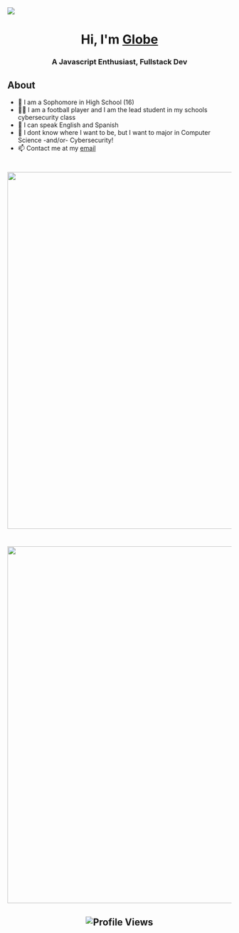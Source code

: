 <img src="https://readme-typing-svg.herokuapp.com?vCenter=true&lines=Hi!+I'm+Globe!;Javascript+enthusiast;Owner+of+Globalwide+Games">
<h1 align="center">Hi, I'm <a href="https://notamplify.online">Globe</a></h1>
<h3 align="center">A Javascript Enthusiast, Fullstack Dev</h3>
<h2>About</h2>

- 🏫 I am a Sophomore in High School (16)
- 👨‍💻 I am a football player and I am the lead student in my schools cybersecurity class
- 📙 I can speak English and Spanish
- 🔭 I dont know where I want to be, but I want to major in Computer Science -and/or- Cybersecurity!
- 📫 Contact me at my [email](mailto:theglobegames@gmail.com)

<h1></h1>

<div align="center">
	<img
		width="800"
		src="http://github-profile-summary-cards.vercel.app/api/cards/profile-details?username=GlobeTheDev&theme=tokyonight"
	/>
</div>

<h1></h1>

<div align="center">
	<a
		href="https://github.com/ryo-ma/github-profile-trophy"
	>
		<img
			width="800"
			align="center"
			src="https://github-profile-trophy.vercel.app/?username=GlobeTheDev&theme=tokyonight&column=5&margin-w=15&margin-h=15&no-frame=true"
		/>
	</a>
</div>


<h2 align="center">
	<div>
		<img
			src="https://komarev.com/ghpvc/?username=GlobeTheDev&color=979797&style=for-the-badge&label=Profile+Views"
			alt="Profile Views"
		/>
	</div>
</h2>
